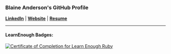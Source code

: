 ### Blaine Anderson's GitHub Profile

[**LinkedIn**](https://www.linkedin.com/in/blaineandersondev/) | [**Website**](https://blaineandersondev.com/) | [**Resume**](https://blaineandersondev.com/)
***

#### LearnEnough Badges:

<a href="https://www.learnenough.com/certificates/BlaineAndersonDev"><img src="https://www.learnenough.com/certificates/BlaineAndersonDev/ruby-tutorial.svg" alt="Certificate of Completion for Learn Enough Ruby"></a>
